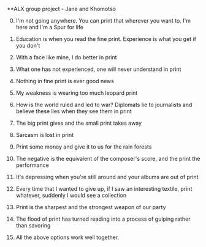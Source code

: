 **ALX group project - Jane and Khomotso

0. I'm not going anywhere. You can print that wherever you want to. I'm here and I'm a Spur for life                                                                                                                                                                                                                                          
1. Education is when you read the fine print. Experience is what you get if you don't                                                                                   

2. With a face like mine, I do better in print                                      
                                                                                    
3. What one has not experienced, one will never understand in print                 
                                                                                    
4. Nothing in fine print is ever good news                                          
                                                                                    
5. My weakness is wearing too much leopard print                                    
                                                                                    
6. How is the world ruled and led to war? Diplomats lie to journalists and believe these lies when they see them in print                                               
                                                                                    
7. The big print gives and the small print takes away                               
                                                                                    
8. Sarcasm is lost in print                                                         
                                                                                                                                                                       
9. Print some money and give it to us for the rain forests                          
                                                                                    
10. The negative is the equivalent of the composer's score, and the print the performance                                                                               
                                                                                    
11. It's depressing when you're still around and your albums are out of print       
                                                                                    
12. Every time that I wanted to give up, if I saw an interesting textile, print whatever, suddenly I would see a collection                                            
                                                                                    
13. Print is the sharpest and the strongest weapon of our party                     
                                                                                    
14. The flood of print has turned reading into a process of gulping rather than savoring                                                                               
                                                                                    
15. All the above options work well together. 

